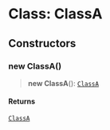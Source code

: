 # Class: ClassA

## Constructors

### new ClassA()

> **new ClassA**(): [`ClassA`](ClassA.md)

#### Returns

[`ClassA`](ClassA.md)
